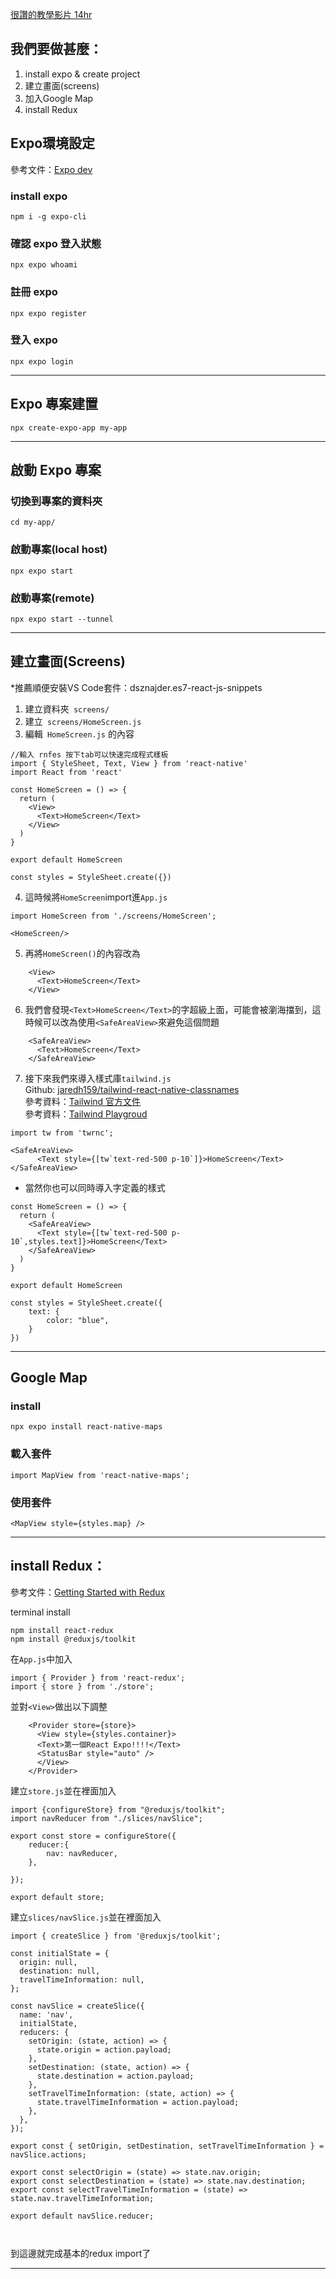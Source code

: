 [很讚的教學影片 14hr](https://www.youtube.com/watch?v=AkEnidfZnCU&t=9000s&ab_channel=SonnySangha)
## 我們要做甚麼：
1. install expo & create project
2. 建立畫面(screens)
3. 加入Google Map
4. install Redux

## Expo環境設定
參考文件：[Expo dev](https://expo.dev/)   
### install expo
```
npm i -g expo-cli
```  
### 確認 expo 登入狀態
```
npx expo whoami
```
### 註冊 expo
```
npx expo register
```
### 登入 expo   
```
npx expo login
```

---  
## Expo 專案建置
```
npx create-expo-app my-app
```
---
## 啟動 Expo 專案
### 切換到專案的資料夾  
```
cd my-app/
```
### 啟動專案(local host)
```
npx expo start
```
### 啟動專案(remote)
```
npx expo start --tunnel
```
---  

## 建立畫面(Screens)
*推薦順便安裝VS Code套件：dsznajder.es7-react-js-snippets  

1. 建立資料夾``` screens/```
2. 建立``` screens/HomeScreen.js```  
3. 編輯```  HomeScreen.js ``` 的內容
```
//輸入 rnfes 按下tab可以快速完成程式樣板
import { StyleSheet, Text, View } from 'react-native'
import React from 'react'

const HomeScreen = () => {
  return (
    <View>
      <Text>HomeScreen</Text>
    </View>
  )
}

export default HomeScreen

const styles = StyleSheet.create({})
```
4. 這時候將```HomeScreen```import進```App.js```
```
import HomeScreen from './screens/HomeScreen';
```
```
<HomeScreen/>
```
5. 再將```HomeScreen()```的內容改為  
```
    <View>
      <Text>HomeScreen</Text>
    </View>
```
6. 我們會發現```<Text>HomeScreen</Text>```的字超級上面，可能會被瀏海擋到，這時候可以改為使用```<SafeAreaView>```來避免這個問題
```
    <SafeAreaView>
      <Text>HomeScreen</Text>
    </SafeAreaView>
```
7. 接下來我們來導入樣式庫```tailwind.js```  
Github: [jaredh159/tailwind-react-native-classnames](https://github.com/jaredh159/tailwind-react-native-classnames)  
參考資料：[Tailwind 官方文件](https://tailwindcss.com/)  
參考資料：[Tailwind Playgroud](https://codepen.io/isksz/pen/vQyBqY)  
```
import tw from 'twrnc';
```
```
<SafeAreaView>
      <Text style={[tw`text-red-500 p-10`]}>HomeScreen</Text>
</SafeAreaView>
```
* 當然你也可以同時導入字定義的樣式
```
const HomeScreen = () => {
  return (
    <SafeAreaView>
      <Text style={[tw`text-red-500 p-10`,styles.text]}>HomeScreen</Text>
    </SafeAreaView>
  )
}

export default HomeScreen

const styles = StyleSheet.create({
    text: {
        color: "blue",
    }
})
```
---  
## Google Map
### install 
```
npx expo install react-native-maps
```
### 載入套件
```
import MapView from 'react-native-maps';
```
### 使用套件
```
<MapView style={styles.map} /> 
```

---
## install Redux：
參考文件：[Getting Started with Redux](https://redux.js.org/introduction/getting-started)  

terminal install  
```
npm install react-redux
npm install @reduxjs/toolkit
```
在```App.js```中加入
```
import { Provider } from 'react-redux';
import { store } from './store';
```
並對```<View>```做出以下調整
```
    <Provider store={store}>
      <View style={styles.container}>
      <Text>第一個React Expo!!!!</Text>
      <StatusBar style="auto" />
      </View>
    </Provider>
```
建立```store.js```並在裡面加入
```
import {configureStore} from "@reduxjs/toolkit";
import navReducer from "./slices/navSlice";

export const store = configureStore({
    reducer:{
        nav: navReducer,
    },

});

export default store;
```
建立```slices/navSlice.js```並在裡面加入
```
import { createSlice } from '@reduxjs/toolkit';

const initialState = {
  origin: null,
  destination: null,
  travelTimeInformation: null,
};

const navSlice = createSlice({
  name: 'nav',
  initialState,
  reducers: {
    setOrigin: (state, action) => {
      state.origin = action.payload;
    },
    setDestination: (state, action) => {
      state.destination = action.payload;
    },
    setTravelTimeInformation: (state, action) => {
      state.travelTimeInformation = action.payload;
    },
  },
});

export const { setOrigin, setDestination, setTravelTimeInformation } = navSlice.actions;

export const selectOrigin = (state) => state.nav.origin;
export const selectDestination = (state) => state.nav.destination;
export const selectTravelTimeInformation = (state) => state.nav.travelTimeInformation;

export default navSlice.reducer;

    
```
到這邊就完成基本的redux import了  

---




